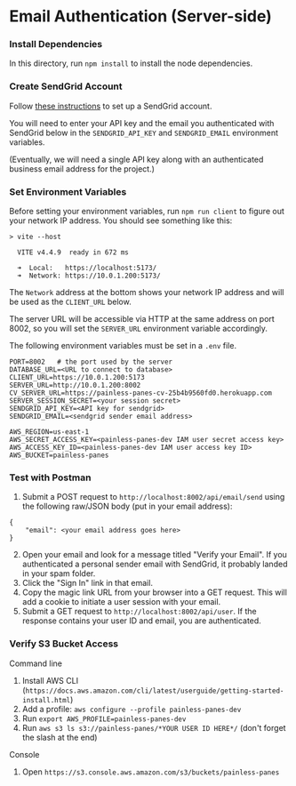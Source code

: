 # Email Authentication (Server-side)

### Install Dependencies

In this directory, run `npm install` to install the node dependencies.

### Create SendGrid Account

Follow [these instructions](https://www.passportjs.org/tutorials/email/setup/) to set up a SendGrid account.

You will need to enter your API key and the email you authenticated with SendGrid below in the `SENDGRID_API_KEY` and `SENDGRID_EMAIL` environment variables.

(Eventually, we will need a single API key along with an authenticated business email address for the project.)

### Set Environment Variables

Before setting your environment variables, run `npm run client` to figure out your
network IP address.
You should see something like this:
```
> vite --host

  VITE v4.4.9  ready in 672 ms

  ➜  Local:   https://localhost:5173/
  ➜  Network: https://10.0.1.200:5173/
```
The `Network` address at the bottom shows your network IP address and will be used as
the `CLIENT_URL` below.

The server URL will be accessible via HTTP at the same address on port 8002, so you will
set the `SERVER_URL` environment variable accordingly.

The following environment variables must be set in a `.env` file.

```
PORT=8002   # the port used by the server
DATABASE_URL=<URL to connect to database>
CLIENT_URL=https://10.0.1.200:5173
SERVER_URL=http://10.0.1.200:8002
CV_SERVER_URL=https://painless-panes-cv-25b4b9560fd0.herokuapp.com
SERVER_SESSION_SECRET=<your session secret>
SENDGRID_API_KEY=<API key for sendgrid>
SENDGRID_EMAIL=<sendgrid sender email address>

AWS_REGION=us-east-1
AWS_SECRET_ACCESS_KEY=<painless-panes-dev IAM user secret access key>
AWS_ACCESS_KEY_ID=<painless-panes-dev IAM user access key ID>
AWS_BUCKET=painless-panes
```

### Test with Postman

1. Submit a POST request to `http://localhost:8002/api/email/send` using the following raw/JSON body (put in your email address):

```
{
    "email": <your email address goes here>
}
```

2. Open your email and look for a message titled "Verify your Email". If you authenticated a personal sender email with SendGrid, it probably landed in your spam folder.
3. Click the "Sign In" link in that email.
4. Copy the magic link URL from your browser into a GET request. This will add a cookie to initiate a user session with your email.
5. Submit a GET request to `http://localhost:8002/api/user`. If the response contains your user ID and email, you are authenticated.

### Verify S3 Bucket Access

Command line

1. Install AWS CLI (`https://docs.aws.amazon.com/cli/latest/userguide/getting-started-install.html`)
2. Add a profile: `aws configure --profile painless-panes-dev`
3. Run `export AWS_PROFILE=painless-panes-dev`
4. Run `aws s3 ls s3://painless-panes/*YOUR USER ID HERE*/` (don't forget the slash at the end)

Console

1. Open `https://s3.console.aws.amazon.com/s3/buckets/painless-panes`

